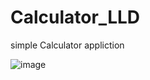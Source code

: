 # Calculator_LLD
simple Calculator appliction

![image](https://github.com/gmanohar21/Calculator_LLD/assets/66511367/caa6292e-7831-47b0-ae9b-6eca63623cc9)

